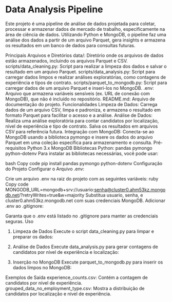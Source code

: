 # Data Analysis Pipeline 
Este projeto é uma pipeline de análise de dados projetada para coletar, processar e armazenar dados de mercado de trabalho, especificamente na área de ciência de dados. Utilizando Python e MongoDB, o pipeline faz uma análise dos dados a partir de um arquivo Parquet, gera insights e armazena os resultados em um banco de dados para consultas futuras.

Principais Arquivos e Diretórios
data/: Diretório onde os arquivos de dados estão armazenados, incluindo os arquivos Parquet e CSV.
scripts/data_cleaning.py: Script para realizar a limpeza dos dados e salvar o resultado em um arquivo Parquet.
scripts/data_analysis.py: Script para carregar dados limpos e realizar análises exploratórias, como contagens de experiência e tipos de contrato.
scripts/parquet_to_mongodb.py: Script para carregar dados de um arquivo Parquet e inseri-los no MongoDB.
.env: Arquivo que armazena variáveis sensíveis (ex. URL de conexão com MongoDB), que não é incluído no repositório.
README.md: Arquivo de documentação do projeto.
Funcionalidades
Limpeza de Dados: Carrega dados de um arquivo CSV, limpa e padroniza, e armazena o resultado em formato Parquet para facilitar o acesso e a análise.
Análise de Dados: Realiza uma análise exploratória para contar candidatos por localização, nível de experiência e tipo de contrato. Salva os resultados em arquivos CSV para referência futura.
Integração com MongoDB: Conecta-se ao MongoDB usando a biblioteca pymongo e insere os dados do arquivo Parquet em uma coleção específica para armazenamento e consulta.
Pré-requisitos
Python 3.x
MongoDB
Bibliotecas Python:
pandas
pymongo
python-dotenv
Para instalar as bibliotecas necessárias, você pode usar:

bash
Copy code
pip install pandas pymongo python-dotenv
Configuração do Projeto
Configurar o Arquivo .env:

Crie um arquivo .env na raiz do projeto com as seguintes variáveis:
ruby
Copy code
MONGODB_URL=mongodb+srv://usuario:senha@cluster0.ahm53kz.mongodb.net/?retryWrites=true&w=majority
Substitua usuario, senha, e cluster0.ahm53kz.mongodb.net com suas credenciais MongoDB.
Adicionar .env ao .gitignore:

Garanta que o .env está listado no .gitignore para manter as credenciais seguras.
Uso
1. Limpeza de Dados
Execute o script data_cleaning.py para limpar e preparar os dados:

2. Análise de Dados
Execute data_analysis.py para gerar contagens de candidatos por nível de experiência e localização:

3. Inserção no MongoDB
Execute parquet_to_mongodb.py para inserir os dados limpos no MongoDB:

Exemplos de Saída
experience_counts.csv: Contém a contagem de candidatos por nível de experiência.
grouped_data_no_employment_type.csv: Mostra a distribuição de candidatos por localização e nível de experiência.
